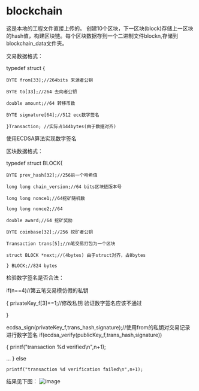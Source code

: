 # blockchain
 这是本地的工程文件直接上传的。 创建10个区块，下一区块(block)存储上一区块的hash值，构建区块链。每个区块数据存到一个二进制文件blockn,存储到blockchain_data文件夹。

 交易数据格式：
 
 typedef struct {
 
	BYTE from[33];//264bits 来源者公钥 
	
	BYTE to[33];//264 去向者公钥 
	
	double amount;//64 转移币数
	
	BYTE signature[64];//512 ecc数字签名  
	
	}Transaction; //实际占144bytes(由于数据对齐) 

使用ECDSA算法实现数字签名

 区块数据格式：
 
typedef struct BLOCK{

	BYTE prev_hash[32];//256前一个哈希值
	
	long long chain_version;//64 bits区块链版本号
	
	long long nonce1;//64挖矿随机数
	
	long long nonce2;//64
	
	double award;//64 挖矿奖励 
	
	BYTE coinbase[32];//256 挖矿者公钥
	
	Transaction trans[5];//n笔交易打包为一个区块 
	
	struct BLOCK *next;//(4bytes) 由于struct对齐，占8bytes  
	
	} BLOCK;//824 bytes

检验数字签名是否合法：

if(n==4)//第五笔交易模仿假的私钥

{
	privateKey_f[3]+=1;//修改私钥  验证数字签名应该不通过 

}
		
ecdsa_sign(privateKey_f,trans_hash,signature);//使用from的私钥对交易记录进行数字签名 
 if(ecdsa_verify(publicKey_f,trans_hash,signature))

{
	printf("transaction %d verified\n",n+1);

 ...
}
else
		
	printf("transaction %d verification failed\n",n+1);
			
结果见下图：
![image](https://user-images.githubusercontent.com/69345371/113707839-0e98cd80-9713-11eb-84b9-3ca7c08ae816.png)
